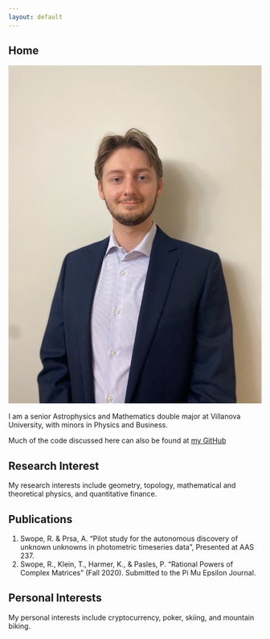 ```yaml
---
layout: default
---
```


## Home

<img class="profile-picture" src="profile.jpg">

I am a senior Astrophysics and Mathematics double major at Villanova University, with minors in Physics and Business.  

Much of the code discussed here can also be found at [my GitHub](https://github.com/bk2dcradle/researcher)  

## Research Interest

My research interests include geometry, topology, mathematical and theoretical physics, and quantitative finance.

## Publications

1. Swope, R. & Prsa, A. “Pilot study for the autonomous discovery of unknown unknowns in photometric timeseries data”, Presented at AAS 237.    
2. Swope, R., Klein, T., Harmer, K., & Pasles, P. “Rational Powers of Complex Matrices” (Fall 2020). Submitted to the Pi Mu Epsilon Journal.  

## Personal Interests

My personal interests include cryptocurrency, poker, skiing, and mountain biking.